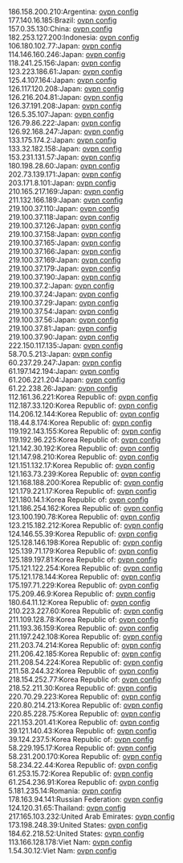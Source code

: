 186.158.200.210:Argentina: [ovpn config](vpn/186_158_200_210.ovpn)  
177.140.16.185:Brazil: [ovpn config](vpn/177_140_16_185.ovpn)  
157.0.35.130:China: [ovpn config](vpn/157_0_35_130.ovpn)  
182.253.127.200:Indonesia: [ovpn config](vpn/182_253_127_200.ovpn)  
106.180.102.77:Japan: [ovpn config](vpn/106_180_102_77.ovpn)  
114.146.160.246:Japan: [ovpn config](vpn/114_146_160_246.ovpn)  
118.241.25.156:Japan: [ovpn config](vpn/118_241_25_156.ovpn)  
123.223.186.61:Japan: [ovpn config](vpn/123_223_186_61.ovpn)  
125.4.107.164:Japan: [ovpn config](vpn/125_4_107_164.ovpn)  
126.117.120.208:Japan: [ovpn config](vpn/126_117_120_208.ovpn)  
126.216.204.81:Japan: [ovpn config](vpn/126_216_204_81.ovpn)  
126.37.191.208:Japan: [ovpn config](vpn/126_37_191_208.ovpn)  
126.5.35.107:Japan: [ovpn config](vpn/126_5_35_107.ovpn)  
126.79.86.222:Japan: [ovpn config](vpn/126_79_86_222.ovpn)  
126.92.168.247:Japan: [ovpn config](vpn/126_92_168_247.ovpn)  
133.175.174.2:Japan: [ovpn config](vpn/133_175_174_2.ovpn)  
133.32.182.158:Japan: [ovpn config](vpn/133_32_182_158.ovpn)  
153.231.131.57:Japan: [ovpn config](vpn/153_231_131_57.ovpn)  
180.198.28.60:Japan: [ovpn config](vpn/180_198_28_60.ovpn)  
202.73.139.171:Japan: [ovpn config](vpn/202_73_139_171.ovpn)  
203.171.8.101:Japan: [ovpn config](vpn/203_171_8_101.ovpn)  
210.165.217.169:Japan: [ovpn config](vpn/210_165_217_169.ovpn)  
211.132.166.189:Japan: [ovpn config](vpn/211_132_166_189.ovpn)  
219.100.37.110:Japan: [ovpn config](vpn/219_100_37_110.ovpn)  
219.100.37.118:Japan: [ovpn config](vpn/219_100_37_118.ovpn)  
219.100.37.126:Japan: [ovpn config](vpn/219_100_37_126.ovpn)  
219.100.37.158:Japan: [ovpn config](vpn/219_100_37_158.ovpn)  
219.100.37.165:Japan: [ovpn config](vpn/219_100_37_165.ovpn)  
219.100.37.166:Japan: [ovpn config](vpn/219_100_37_166.ovpn)  
219.100.37.169:Japan: [ovpn config](vpn/219_100_37_169.ovpn)  
219.100.37.179:Japan: [ovpn config](vpn/219_100_37_179.ovpn)  
219.100.37.190:Japan: [ovpn config](vpn/219_100_37_190.ovpn)  
219.100.37.2:Japan: [ovpn config](vpn/219_100_37_2.ovpn)  
219.100.37.24:Japan: [ovpn config](vpn/219_100_37_24.ovpn)  
219.100.37.29:Japan: [ovpn config](vpn/219_100_37_29.ovpn)  
219.100.37.54:Japan: [ovpn config](vpn/219_100_37_54.ovpn)  
219.100.37.56:Japan: [ovpn config](vpn/219_100_37_56.ovpn)  
219.100.37.81:Japan: [ovpn config](vpn/219_100_37_81.ovpn)  
219.100.37.90:Japan: [ovpn config](vpn/219_100_37_90.ovpn)  
222.150.117.135:Japan: [ovpn config](vpn/222_150_117_135.ovpn)  
58.70.5.213:Japan: [ovpn config](vpn/58_70_5_213.ovpn)  
60.237.29.247:Japan: [ovpn config](vpn/60_237_29_247.ovpn)  
61.197.142.194:Japan: [ovpn config](vpn/61_197_142_194.ovpn)  
61.206.221.204:Japan: [ovpn config](vpn/61_206_221_204.ovpn)  
61.22.238.26:Japan: [ovpn config](vpn/61_22_238_26.ovpn)  
112.161.36.221:Korea Republic of: [ovpn config](vpn/112_161_36_221.ovpn)  
112.187.33.120:Korea Republic of: [ovpn config](vpn/112_187_33_120.ovpn)  
114.206.12.144:Korea Republic of: [ovpn config](vpn/114_206_12_144.ovpn)  
118.44.8.174:Korea Republic of: [ovpn config](vpn/118_44_8_174.ovpn)  
119.192.143.155:Korea Republic of: [ovpn config](vpn/119_192_143_155.ovpn)  
119.192.96.225:Korea Republic of: [ovpn config](vpn/119_192_96_225.ovpn)  
121.142.30.192:Korea Republic of: [ovpn config](vpn/121_142_30_192.ovpn)  
121.147.98.210:Korea Republic of: [ovpn config](vpn/121_147_98_210.ovpn)  
121.151.132.17:Korea Republic of: [ovpn config](vpn/121_151_132_17.ovpn)  
121.163.73.239:Korea Republic of: [ovpn config](vpn/121_163_73_239.ovpn)  
121.168.188.200:Korea Republic of: [ovpn config](vpn/121_168_188_200.ovpn)  
121.179.221.17:Korea Republic of: [ovpn config](vpn/121_179_221_17.ovpn)  
121.180.14.1:Korea Republic of: [ovpn config](vpn/121_180_14_1.ovpn)  
121.186.254.162:Korea Republic of: [ovpn config](vpn/121_186_254_162.ovpn)  
123.100.190.78:Korea Republic of: [ovpn config](vpn/123_100_190_78.ovpn)  
123.215.182.212:Korea Republic of: [ovpn config](vpn/123_215_182_212.ovpn)  
124.146.55.39:Korea Republic of: [ovpn config](vpn/124_146_55_39.ovpn)  
125.128.146.198:Korea Republic of: [ovpn config](vpn/125_128_146_198.ovpn)  
125.139.71.179:Korea Republic of: [ovpn config](vpn/125_139_71_179.ovpn)  
125.189.197.81:Korea Republic of: [ovpn config](vpn/125_189_197_81.ovpn)  
175.121.122.254:Korea Republic of: [ovpn config](vpn/175_121_122_254.ovpn)  
175.121.178.144:Korea Republic of: [ovpn config](vpn/175_121_178_144.ovpn)  
175.197.71.229:Korea Republic of: [ovpn config](vpn/175_197_71_229.ovpn)  
175.209.46.9:Korea Republic of: [ovpn config](vpn/175_209_46_9.ovpn)  
180.64.11.12:Korea Republic of: [ovpn config](vpn/180_64_11_12.ovpn)  
210.223.227.60:Korea Republic of: [ovpn config](vpn/210_223_227_60.ovpn)  
211.109.128.78:Korea Republic of: [ovpn config](vpn/211_109_128_78.ovpn)  
211.193.36.159:Korea Republic of: [ovpn config](vpn/211_193_36_159.ovpn)  
211.197.242.108:Korea Republic of: [ovpn config](vpn/211_197_242_108.ovpn)  
211.203.74.214:Korea Republic of: [ovpn config](vpn/211_203_74_214.ovpn)  
211.206.42.185:Korea Republic of: [ovpn config](vpn/211_206_42_185.ovpn)  
211.208.54.224:Korea Republic of: [ovpn config](vpn/211_208_54_224.ovpn)  
211.58.244.32:Korea Republic of: [ovpn config](vpn/211_58_244_32.ovpn)  
218.154.252.77:Korea Republic of: [ovpn config](vpn/218_154_252_77.ovpn)  
218.52.211.30:Korea Republic of: [ovpn config](vpn/218_52_211_30.ovpn)  
220.70.29.223:Korea Republic of: [ovpn config](vpn/220_70_29_223.ovpn)  
220.80.214.213:Korea Republic of: [ovpn config](vpn/220_80_214_213.ovpn)  
220.85.228.75:Korea Republic of: [ovpn config](vpn/220_85_228_75.ovpn)  
221.153.201.41:Korea Republic of: [ovpn config](vpn/221_153_201_41.ovpn)  
39.121.140.43:Korea Republic of: [ovpn config](vpn/39_121_140_43.ovpn)  
39.124.237.5:Korea Republic of: [ovpn config](vpn/39_124_237_5.ovpn)  
58.229.195.17:Korea Republic of: [ovpn config](vpn/58_229_195_17.ovpn)  
58.231.200.170:Korea Republic of: [ovpn config](vpn/58_231_200_170.ovpn)  
58.234.22.44:Korea Republic of: [ovpn config](vpn/58_234_22_44.ovpn)  
61.253.15.72:Korea Republic of: [ovpn config](vpn/61_253_15_72.ovpn)  
61.254.236.91:Korea Republic of: [ovpn config](vpn/61_254_236_91.ovpn)  
5.181.235.14:Romania: [ovpn config](vpn/5_181_235_14.ovpn)  
178.163.94.141:Russian Federation: [ovpn config](vpn/178_163_94_141.ovpn)  
124.120.31.65:Thailand: [ovpn config](vpn/124_120_31_65.ovpn)  
217.165.103.232:United Arab Emirates: [ovpn config](vpn/217_165_103_232.ovpn)  
173.198.248.39:United States: [ovpn config](vpn/173_198_248_39.ovpn)  
184.62.218.52:United States: [ovpn config](vpn/184_62_218_52.ovpn)  
113.166.128.178:Viet Nam: [ovpn config](vpn/113_166_128_178.ovpn)  
1.54.30.12:Viet Nam: [ovpn config](vpn/1_54_30_12.ovpn)  
